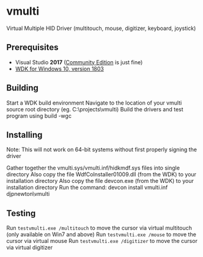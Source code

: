 # vmulti

Virtual Multiple HID Driver (multitouch, mouse, digitizer, keyboard, joystick)

## Prerequisites

- Visual Studio **2017** ([Community Edition](https://www.visualstudio.com/thank-you-downloading-visual-studio/?sku=Community&rel=15) is just fine)
- [WDK for Windows 10, version 1803](https://developer.microsoft.com/en-us/windows/hardware/windows-driver-kit)

## Building

Start a WDK build environment
Navigate to the location of your vmulti source root directory (eg. C:\projects\vmulti)
Build the drivers and test program using build -wgc

## Installing

Note: This will not work on 64-bit systems without first properly signing the driver

Gather together the vmulti.sys/vmulti.inf/hidkmdf.sys files into single directory
Also copy the file WdfCoInstaller01009.dll (from the WDK) to your installation directory
Also copy the file devcon.exe (from the WDK) to your installation directory
Run the command: devcon install vmulti.inf djpnewton\vmulti

## Testing

Run `testvmulti.exe /multitouch` to move the cursor via virtual multitouch (only available on Win7 and above)
Run `testvmulti.exe /mouse` to move the cursor via virtual mouse
Run `testvmulti.exe /digitizer` to move the cursor via virtual digitizer
